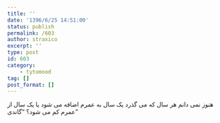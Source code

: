 ```yaml
---
title: ''
date: '1396/6/25 14:51:00'
status: publish
permalink: /603
author: straxico
excerpt: ''
type: post
id: 603
category:
    - tytomood
tag: []
post_format: []
---
```

هنوز نمی دانم هر سال که می گذرد یک سال به عمرم اضافه می شود یا یک سال از عمرم کم می شود؟ “گاندی”